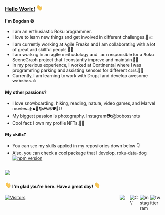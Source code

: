 ### [Hello World!](https://www.youtube.com/watch?v=u7JMhVI7taQ&ab_channel=AlanWalker) <img src="https://github.com/bogdanterzea/bogdanterzea/blob/master/wave.gif" width="20" height="20">

#### I'm Bogdan 😄
- I am an enthusiastic Roku programmer.
- I love to learn new things and get involved in different challenges.🔭📈
- I am currently working at Agile Freaks and I am collaborating with a lot of great and skillful people.🧙‍♂️
- I am working in an agile methodology and I am responsible for a Roku SceneGraph project that I constantly improve and maintain.👨‍💻
- In my previous experience, I worked at Continental where I was programming parking and assisting sensors for different cars.🚗🚚
- Currently, I am learning to work with Drupal and develop awesome websites. 🌐

#### My other passions?
- I love snowboarding, hiking, reading, nature, video games, and Marvel movies.🏂⛰️👣📚🎮🕸️🛡️🔨⛓️
- My biggest passion is photography. Instagram📷:@bobosshots
- Cool fact: I own my profile NFTs.🐶👻

#### My skills?
- You can see my skills applied in my repositories down below 👇
- Also, you can check a cool package that I develop, roku-data-dog [![npm version](https://img.shields.io/npm/v/roku-data-dog.svg?logo=npm)](https://www.npmjs.com/package/roku-data-dog)
</br>
<a href="http://www.github.com/bogdanterzea"><img src="https://github-readme-stats.vercel.app/api?username=bogdanterzea&show_icons=true&hide_border=true&title_color=d0f55e&text_color=ffffff&icon_color=e4b45c&bg_color=313245,3a2e17,3a2e17,#5b4825"/></a>

#### <img src="https://github.com/bogdanterzea/bogdanterzea/blob/master/wave.gif" width="20" height="20"> I'm glad you're here. Have a great day! <img src="https://github.com/bogdanterzea/bogdanterzea/blob/master/wave.gif" width="20" height="20">

####
<a href="https://twitter.com/BogdanTerzea"><img src="https://img.icons8.com/color/32/000000/twitter-squared.png" alt="twitter" align="right" width="33"/></a>
<a href="https://www.instagram.com/bobosshots/"><img src="https://img.icons8.com/color/32/000000/instagram.png" alt="instagram" align="right" width="33"/></a>
<a href="https://bogdanterzea.github.io/my-digital-cv/"><img src="https://img.icons8.com/color/32/000000/parse-from-clipboard.png" alt="CV" align="right" width="33">
<a href="https://www.linkedin.com/in/bogdan-terzea/" target="_blank"><img src="https://img.icons8.com/color/32/000000/linkedin.png" align="right" width="33"></a>
<a href="http://www.github.com/bogdanterzea"> ![Visitors](https://api.visitorbadge.io/api/visitors?path=bogdanterzea&countColor=%23263759&style=plastic&labelStyle=lower) </a>
